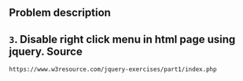   Problem description
---
   `3`. Disable right click menu in html page using jquery. 
  Source
---
    https://www.w3resource.com/jquery-exercises/part1/index.php